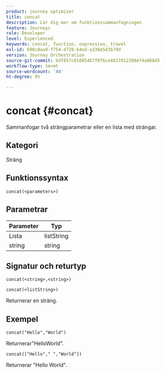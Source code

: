 ```yaml
---
product: journey optimizer
title: concat
description: Lär dig mer om funktionssammanfogningen
feature: Journeys
role: Developer
level: Experienced
keywords: concat, function, expression, travel
exl-id: 690c8aa9-f754-4720-b4ed-a338e5d3b79d
version: Journey Orchestration
source-git-commit: bdf857c010854b7f0f6ce4817012398e74a068d5
workflow-type: tm+mt
source-wordcount: '44'
ht-degree: 9%

---
```


# concat {#concat}

Sammanfogar två strängparametrar eller en lista med strängar.

## Kategori

Sträng

## Funktionssyntax

`concat(<parameters>)`

## Parametrar

| Parameter | Typ |
|-----------|------------------|
| Lista | listString |
| string | string |

## Signatur och returtyp

`concat(<string>,<string>)`

`concat(<listString>)`

Returnerar en sträng.

## Exempel

`concat("Hello","World")`

Returnerar&quot;HelloWorld&quot;.

`concat(["Hello"," ","World"])`

Returnerar &quot;Hello World&quot;.
